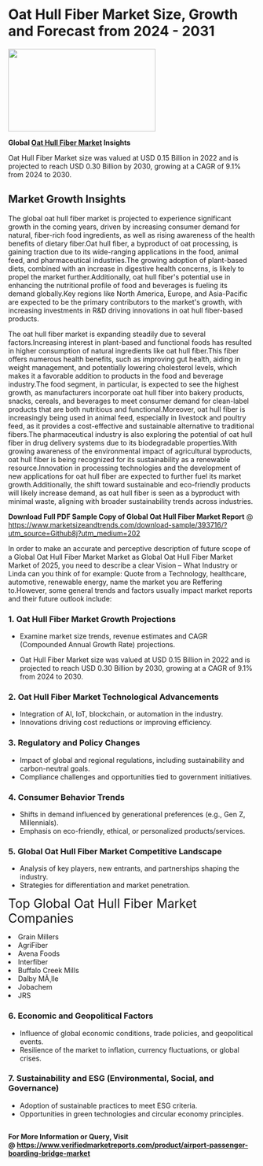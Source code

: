<H1>Oat Hull Fiber Market Size, Growth and Forecast from 2024 - 2031</H1><img class="aligncenter size-medium wp-image-584254" src="https://thirdeyenews.in/wp-content/uploads/2024/09/Global-Market-Research-300x168.jpeg" alt="" width="300" height="168" /><p><strong>Global&nbsp;<a href="https://www.marketsizeandtrends.com/download-sample/393716/?utm_source=Github8j?utm_medium=202">Oat Hull Fiber Market</a> Insights</strong></p><p>Oat Hull Fiber Market size was valued at USD 0.15 Billion in 2022 and is projected to reach USD 0.30 Billion by 2030, growing at a CAGR of 9.1% from 2024 to 2030.</p><p><h2>Market Growth Insights</h2> <p>The global oat hull fiber market is projected to experience significant growth in the coming years, driven by increasing consumer demand for natural, fiber-rich food ingredients, as well as rising awareness of the health benefits of dietary fiber.Oat hull fiber, a byproduct of oat processing, is gaining traction due to its wide-ranging applications in the food, animal feed, and pharmaceutical industries.The growing adoption of plant-based diets, combined with an increase in digestive health concerns, is likely to propel the market further.Additionally, oat hull fiber's potential use in enhancing the nutritional profile of food and beverages is fueling its demand globally.Key regions like North America, Europe, and Asia-Pacific are expected to be the primary contributors to the market's growth, with increasing investments in R&D driving innovations in oat hull fiber-based products.</p> <p>The oat hull fiber market is expanding steadily due to several factors.Increasing interest in plant-based and functional foods has resulted in higher consumption of natural ingredients like oat hull fiber.This fiber offers numerous health benefits, such as improving gut health, aiding in weight management, and potentially lowering cholesterol levels, which makes it a favorable addition to products in the food and beverage industry.The food segment, in particular, is expected to see the highest growth, as manufacturers incorporate oat hull fiber into bakery products, snacks, cereals, and beverages to meet consumer demand for clean-label products that are both nutritious and functional.Moreover, oat hull fiber is increasingly being used in animal feed, especially in livestock and poultry feed, as it provides a cost-effective and sustainable alternative to traditional fibers.The pharmaceutical industry is also exploring the potential of oat hull fiber in drug delivery systems due to its biodegradable properties.With growing awareness of the environmental impact of agricultural byproducts, oat hull fiber is being recognized for its sustainability as a renewable resource.Innovation in processing technologies and the development of new applications for oat hull fiber are expected to further fuel its market growth.Additionally, the shift toward sustainable and eco-friendly products will likely increase demand, as oat hull fiber is seen as a byproduct with minimal waste, aligning with broader sustainability trends across industries.<p><span class=""><strong>Download Full PDF Sample Copy of Global Oat Hull Fiber Market Report</strong> @ <a href="https://www.marketsizeandtrends.com/download-sample/393716/?utm_source=Github8j?utm_medium=202" target="_blank">https://www.marketsizeandtrends.com/download-sample/393716/?utm_source=Github8j?utm_medium=202</a></span></p><p>In order to make an accurate and perceptive description of future scope of a Global&nbsp;Oat Hull Fiber Market Market as Global&nbsp;Oat Hull Fiber Market Market of 2025, you need to describe a clear Vision &ndash; What Industry or Linda can you think of for example: Quote from a Technology, healthcare, automotive, renewable energy, name the market you are Reffering to.However, some general trends and factors usually impact market reports and their future outlook include:</p><h3>1.&nbsp;<strong>Oat Hull Fiber Market Growth Projections</strong></h3><ul><li>Examine market size trends, revenue estimates and CAGR (Compounded Annual Growth Rate) projections.</li><li><p>Oat Hull Fiber Market size was valued at USD 0.15 Billion in 2022 and is projected to reach USD 0.30 Billion by 2030, growing at a CAGR of 9.1% from 2024 to 2030.</p></li></ul><h3>2.&nbsp;<strong>Oat Hull Fiber Market Technological Advancements</strong></h3><ul><li>Integration of AI, IoT, blockchain, or automation in the industry.</li><li>Innovations driving cost reductions or improving efficiency.</li></ul><h3>3.&nbsp;<strong>Regulatory and Policy Changes</strong></h3><ul><li>Impact of global and regional regulations, including sustainability and carbon-neutral goals.</li><li>Compliance challenges and opportunities tied to government initiatives.</li></ul><h3>4.&nbsp;<strong>Consumer Behavior Trends</strong></h3><ul><li>Shifts in demand influenced by generational preferences (e.g., Gen Z, Millennials).</li><li>Emphasis on eco-friendly, ethical, or personalized products/services.</li></ul><h3>5.&nbsp;<strong>Global Oat Hull Fiber Market Competitive Landscape</strong></h3><ul><li>Analysis of key players, new entrants, and partnerships shaping the industry.</li><li>Strategies for differentiation and market penetration.</li></ul><p data-pm-slice="1 1 []"><span style="color: inherit; font-family: inherit; font-size: 25px;">Top Global Oat Hull Fiber Market Companies</span></p><div class="" data-test-id=""><p><li>Grain Millers</li><li> AgriFiber</li><li> Avena Foods</li><li> Interfiber</li><li> Buffalo Creek Mills</li><li> Dalby MÃ¸lle</li><li> Jobachem</li><li> JRS</li></p></div><h3>6.&nbsp;<strong>Economic and Geopolitical Factors</strong></h3><ul><li>Influence of global economic conditions, trade policies, and geopolitical events.</li><li>Resilience of the market to inflation, currency fluctuations, or global crises.</li></ul><h3>7.&nbsp;<strong>Sustainability and ESG (Environmental, Social, and Governance)</strong></h3><ul><li>Adoption of sustainable practices to meet ESG criteria.</li><li>Opportunities in green technologies and circular economy principles.</li></ul><h2><strong style="font-size: 14px;">For More Information or Query, Visit @&nbsp;</strong><a style="background-color: #ffffff; font-size: 14px;" href="https://www.marketsizeandtrends.com/report/oat-hull-fiber-market/" target="_blank">https://www.verifiedmarketreports.com/product/airport-passenger-boarding-bridge-market</a></h2>